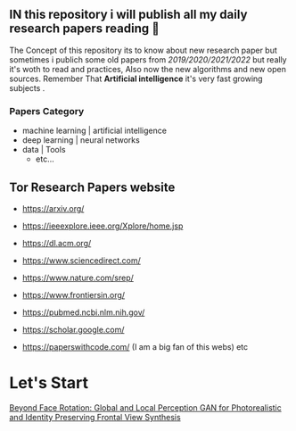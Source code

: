 
##  IN this repository i will publish all my daily research papers reading 📖 
The Concept of this repository its to know about new research paper but sometimes i publich some old papers from *2019/2020/2021/2022* but really it's woth to read and practices, Also now the new algorithms and new open sources.
Remember That **Artificial intelligence** it's very fast growing subjects .


### Papers Category 

- machine learning | artificial intelligence 
- deep learning | neural networks 
- data | Tools
     - etc...
## Tor Research Papers website

- https://arxiv.org/

- https://ieeexplore.ieee.org/Xplore/home.jsp

- https://dl.acm.org/

- https://www.sciencedirect.com/ 

- https://www.nature.com/srep/

- https://www.frontiersin.org/
  
- https://pubmed.ncbi.nlm.nih.gov/
  
- https://scholar.google.com/
  
- https://paperswithcode.com/ (I am a big fan of this webs)
etc 

# **Let's Start**
[Beyond Face Rotation: Global and Local Perception GAN for Photorealistic and Identity Preserving Frontal View Synthesis](https://arxiv.org/abs/1704.04086)
